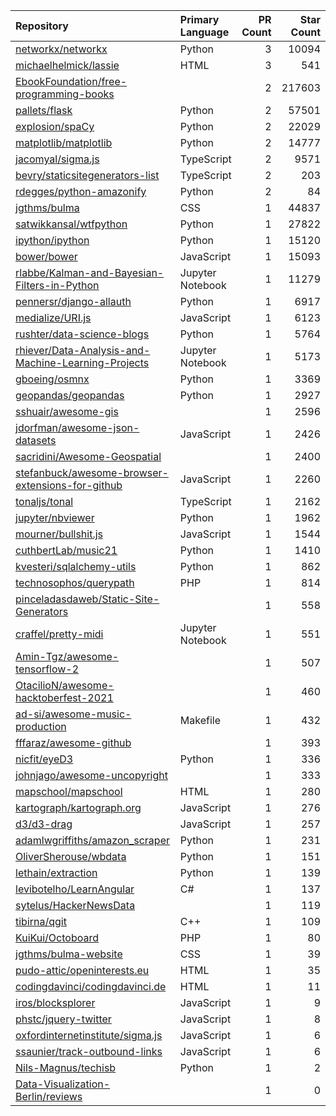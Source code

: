 | Repository | Primary Language | PR Count | Star Count |
| :-- | :-- | --: | --: |
| [networkx/networkx](https://github.com/networkx/networkx) | Python | 3 | 10094 |
| [michaelhelmick/lassie](https://github.com/michaelhelmick/lassie) | HTML | 3 | 541 |
| [EbookFoundation/free-programming-books](https://github.com/EbookFoundation/free-programming-books) |  | 2 | 217603 |
| [pallets/flask](https://github.com/pallets/flask) | Python | 2 | 57501 |
| [explosion/spaCy](https://github.com/explosion/spaCy) | Python | 2 | 22029 |
| [matplotlib/matplotlib](https://github.com/matplotlib/matplotlib) | Python | 2 | 14777 |
| [jacomyal/sigma.js](https://github.com/jacomyal/sigma.js) | TypeScript | 2 | 9571 |
| [bevry/staticsitegenerators-list](https://github.com/bevry/staticsitegenerators-list) | TypeScript | 2 | 203 |
| [rdegges/python-amazonify](https://github.com/rdegges/python-amazonify) | Python | 2 | 84 |
| [jgthms/bulma](https://github.com/jgthms/bulma) | CSS | 1 | 44837 |
| [satwikkansal/wtfpython](https://github.com/satwikkansal/wtfpython) | Python | 1 | 27822 |
| [ipython/ipython](https://github.com/ipython/ipython) | Python | 1 | 15120 |
| [bower/bower](https://github.com/bower/bower) | JavaScript | 1 | 15093 |
| [rlabbe/Kalman-and-Bayesian-Filters-in-Python](https://github.com/rlabbe/Kalman-and-Bayesian-Filters-in-Python) | Jupyter Notebook | 1 | 11279 |
| [pennersr/django-allauth](https://github.com/pennersr/django-allauth) | Python | 1 | 6917 |
| [medialize/URI.js](https://github.com/medialize/URI.js) | JavaScript | 1 | 6123 |
| [rushter/data-science-blogs](https://github.com/rushter/data-science-blogs) | Python | 1 | 5764 |
| [rhiever/Data-Analysis-and-Machine-Learning-Projects](https://github.com/rhiever/Data-Analysis-and-Machine-Learning-Projects) | Jupyter Notebook | 1 | 5173 |
| [gboeing/osmnx](https://github.com/gboeing/osmnx) | Python | 1 | 3369 |
| [geopandas/geopandas](https://github.com/geopandas/geopandas) | Python | 1 | 2927 |
| [sshuair/awesome-gis](https://github.com/sshuair/awesome-gis) |  | 1 | 2596 |
| [jdorfman/awesome-json-datasets](https://github.com/jdorfman/awesome-json-datasets) | JavaScript | 1 | 2426 |
| [sacridini/Awesome-Geospatial](https://github.com/sacridini/Awesome-Geospatial) |  | 1 | 2400 |
| [stefanbuck/awesome-browser-extensions-for-github](https://github.com/stefanbuck/awesome-browser-extensions-for-github) | JavaScript | 1 | 2260 |
| [tonaljs/tonal](https://github.com/tonaljs/tonal) | TypeScript | 1 | 2162 |
| [jupyter/nbviewer](https://github.com/jupyter/nbviewer) | Python | 1 | 1962 |
| [mourner/bullshit.js](https://github.com/mourner/bullshit.js) | JavaScript | 1 | 1544 |
| [cuthbertLab/music21](https://github.com/cuthbertLab/music21) | Python | 1 | 1410 |
| [kvesteri/sqlalchemy-utils](https://github.com/kvesteri/sqlalchemy-utils) | Python | 1 | 862 |
| [technosophos/querypath](https://github.com/technosophos/querypath) | PHP | 1 | 814 |
| [pinceladasdaweb/Static-Site-Generators](https://github.com/pinceladasdaweb/Static-Site-Generators) |  | 1 | 558 |
| [craffel/pretty-midi](https://github.com/craffel/pretty-midi) | Jupyter Notebook | 1 | 551 |
| [Amin-Tgz/awesome-tensorflow-2](https://github.com/Amin-Tgz/awesome-tensorflow-2) |  | 1 | 507 |
| [OtacilioN/awesome-hacktoberfest-2021](https://github.com/OtacilioN/awesome-hacktoberfest-2021) |  | 1 | 460 |
| [ad-si/awesome-music-production](https://github.com/ad-si/awesome-music-production) | Makefile | 1 | 432 |
| [fffaraz/awesome-github](https://github.com/fffaraz/awesome-github) |  | 1 | 393 |
| [nicfit/eyeD3](https://github.com/nicfit/eyeD3) | Python | 1 | 336 |
| [johnjago/awesome-uncopyright](https://github.com/johnjago/awesome-uncopyright) |  | 1 | 333 |
| [mapschool/mapschool](https://github.com/mapschool/mapschool) | HTML | 1 | 280 |
| [kartograph/kartograph.org](https://github.com/kartograph/kartograph.org) | JavaScript | 1 | 276 |
| [d3/d3-drag](https://github.com/d3/d3-drag) | JavaScript | 1 | 257 |
| [adamlwgriffiths/amazon_scraper](https://github.com/adamlwgriffiths/amazon_scraper) | Python | 1 | 231 |
| [OliverSherouse/wbdata](https://github.com/OliverSherouse/wbdata) | Python | 1 | 151 |
| [lethain/extraction](https://github.com/lethain/extraction) | Python | 1 | 139 |
| [levibotelho/LearnAngular](https://github.com/levibotelho/LearnAngular) | C# | 1 | 137 |
| [sytelus/HackerNewsData](https://github.com/sytelus/HackerNewsData) |  | 1 | 119 |
| [tibirna/qgit](https://github.com/tibirna/qgit) | C++ | 1 | 109 |
| [KuiKui/Octoboard](https://github.com/KuiKui/Octoboard) | PHP | 1 | 80 |
| [jgthms/bulma-website](https://github.com/jgthms/bulma-website) | CSS | 1 | 39 |
| [pudo-attic/openinterests.eu](https://github.com/pudo-attic/openinterests.eu) | HTML | 1 | 35 |
| [codingdavinci/codingdavinci.de](https://github.com/codingdavinci/codingdavinci.de) | HTML | 1 | 11 |
| [iros/blocksplorer](https://github.com/iros/blocksplorer) | JavaScript | 1 | 9 |
| [phstc/jquery-twitter](https://github.com/phstc/jquery-twitter) | JavaScript | 1 | 8 |
| [oxfordinternetinstitute/sigma.js](https://github.com/oxfordinternetinstitute/sigma.js) | JavaScript | 1 | 6 |
| [ssaunier/track-outbound-links](https://github.com/ssaunier/track-outbound-links) | JavaScript | 1 | 6 |
| [Nils-Magnus/techisb](https://github.com/Nils-Magnus/techisb) | Python | 1 | 2 |
| [Data-Visualization-Berlin/reviews](https://github.com/Data-Visualization-Berlin/reviews) |  | 1 | 0 |
